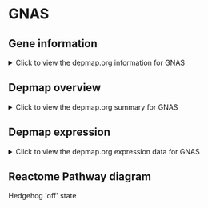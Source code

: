 <h1>GNAS</h1>

<h2>Gene information</h2>
<details>
  <summary>Click to view the depmap.org information for GNAS</summary>
  <iframe src="https://depmap.org/portal/gene/GNAS?tab=about" style="border:none;width:100%;height:800px"></iframe>
</details>

<h2>Depmap overview</h2>
<details>
  <summary>Click to view the depmap.org summary for GNAS</summary>
  <iframe src="https://depmap.org/portal/gene/GNAS?tab=overview" style="border:none;width:100%;height:800px"></iframe>
</details>

<h2>Depmap expression</h2>
<details>
  <summary>Click to view the depmap.org expression data for GNAS</summary>
  <iframe src="https://depmap.org/portal/gene/GNAS?tab=characterization" style="border:none;width:100%;height:800px"></iframe>
</details>



<h2>Reactome Pathway diagram</h2>
Hedgehog 'off' state
<div id="diagramHolder"></div>

<script>
    //Creating the Reactome Diagram widget
    //Take into account a proxy needs to be set up in your server side pointing to www.reactome.org
    function onReactomeDiagramReady(){  //This function is automatically called when the widget code is ready to be used
        var diagram = Reactome.Diagram.create({
            "placeHolder" : "diagramHolder",
            "width" : 900,
            "height" : 500
        });

        //Initialising it to the "Hemostasis" pathway
        diagram.loadDiagram("R-HSA-5610787");

        //Adding different listeners

        diagram.onDiagramLoaded(function (loaded) {
            console.info("Loaded ", loaded);
            diagram.flagItems("BAD");
	    diagram.flagItems("Q92934");
            if (loaded == "R-HSA-5610787") diagram.selectItem("R-HSA-5610787");
        });

     }
</script>



